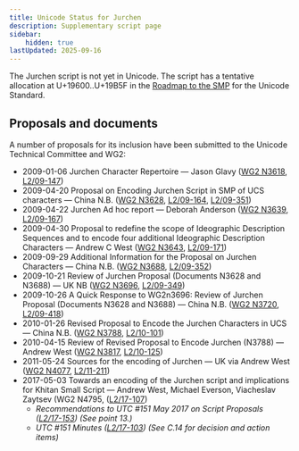```yaml
---
title: Unicode Status for Jurchen
description: Supplementary script page
sidebar:
    hidden: true
lastUpdated: 2025-09-16
---
```


The Jurchen script is not yet in Unicode. The script has a tentative allocation at U+19600..U+19B5F in the [Roadmap to the SMP](http://www.unicode.org/roadmaps/smp/) for the Unicode Standard.

## Proposals and documents

A number of proposals for its inclusion have been submitted to the Unicode Technical Committee and WG2:
- 2009-01-06 Jurchen Character Repertoire — Jason Glavy ([WG2 N3618](https://www.unicode.org/wg2/docs/n3618.pdf), [L2/09-147](http://www.unicode.org/cgi-bin/GetMatchingDocs.pl?L2/09-147))
- 2009-04-20 Proposal on Encoding Jurchen Script in SMP of UCS characters — China N.B. ([WG2 N3628](https://www.unicode.org/wg2/docs/n3628.pdf), [L2/09-164](http://www.unicode.org/cgi-bin/GetMatchingDocs.pl?L2/09-164), [L2/09-351](http://www.unicode.org/cgi-bin/GetMatchingDocs.pl?L2/09-351))
- 2009-04-22 Jurchen Ad hoc report — Deborah Anderson ([WG2 N3639](https://www.unicode.org/wg2/docs/n3639.pdf), [L2/09-167](http://www.unicode.org/cgi-bin/GetMatchingDocs.pl?L2/09-167))
- 2009-04-30 Proposal to redefine the scope of Ideographic Description Sequences and to encode four additional Ideographic Description Characters — Andrew C West ([WG2 N3643](https://www.unicode.org/wg2/docs/n3643.pdf), [L2/09-171](http://www.unicode.org/cgi-bin/GetMatchingDocs.pl?L2/09-171))
- 2009-09-29 Additional Information for the Proposal on Jurchen Characters — China N.B. ([WG2 N3688](https://www.unicode.org/wg2/docs/n3688.pdf), [L2/09-352](http://www.unicode.org/cgi-bin/GetMatchingDocs.pl?L2/09-352))
- 2009-10-21 Review of Jurchen Proposal (Documents N3628 and N3688) — UK NB ([WG2 N3696](https://www.unicode.org/wg2/docs/n3696.pdf), [L2/09-349](http://www.unicode.org/cgi-bin/GetMatchingDocs.pl?L2/09-349))
- 2009-10-26 A Quick Response to WG2n3696: Review of Jurchen Proposal (Documents N3628 and N3688) — China N.B. ([WG2 N3720](https://www.unicode.org/wg2/docs/n3720.pdf), [L2/09-418](http://www.unicode.org/cgi-bin/GetMatchingDocs.pl?L2/09-418))
- 2010-01-26 Revised Proposal to Encode the Jurchen Characters in UCS — China N.B. ([WG2 N3788](https://www.unicode.org/wg2/docs/n3788.pdf), [L2/10-101](http://www.unicode.org/cgi-bin/GetMatchingDocs.pl?L2/10-101))
- 2010-04-15 Review of Revised Proposal to Encode Jurchen (N3788) — Andrew West ([WG2 N3817](https://www.unicode.org/wg2/docs/n3817.pdf), [L2/10-125](http://www.unicode.org/cgi-bin/GetMatchingDocs.pl?L2/10-125))
- 2011-05-24 Sources for the encoding of Jurchen — UK via Andrew West ([WG2 N4077](https://www.unicode.org/wg2/docs/n4077.pdf), [L2/11-211](http://www.unicode.org/cgi-bin/GetMatchingDocs.pl?L2/11-211))
- 2017-05-03 Towards an encoding of the Jurchen script and implications for Khitan Small Script — Andrew West, Michael Everson, Viacheslav Zaytsev (WG2 N4795, ([L2/17-107](http://www.unicode.org/cgi-bin/GetMatchingDocs.pl?L2/17-107))
  - _Recommendations to UTC #151 May 2017 on Script Proposals ([L2/17-153](http://www.unicode.org/cgi-bin/GetMatchingDocs.pl?L2/17-153)) (See point 13.)_
  - _UTC #151 Minutes ([L2/17-103](http://www.unicode.org/L2/L2017/17103.htm)) (See C.14 for decision and action items)_
